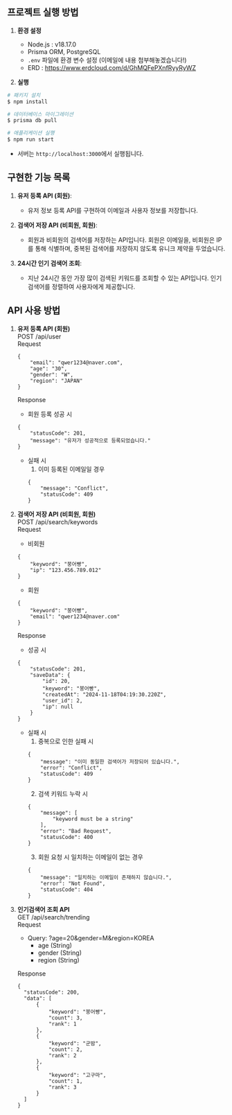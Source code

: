 ## 프로젝트 실행 방법

1. **환경 설정**
   - Node.js : v18.17.0
   - Prisma ORM, PostgreSQL
   - `.env` 파일에 환경 변수 설정 (이메일에 내용 첨부해놓겠습니다!)
   - ERD : https://www.erdcloud.com/d/GhMQFePXnfRyyRyWZ

2. **실행**
  ```bash
  # 패키지 설치 
  $ npm install
  ```
  ```bash
  # 데이터베이스 마이그레이션
  $ prisma db pull
  ```
  ```bash
  # 애플리케이션 실행
  $ npm run start
  ```
  - 서버는 `http://localhost:3000`에서 실행됩니다.

## 구현한 기능 목록
1. **유저 등록 API (회원)**:
   - 유저 정보 등록 API를 구현하여 이메일과 사용자 정보를 저장합니다.

2. **검색어 저장 API (비회원, 회원)**:
   - 회원과 비회원의 검색어를 저장하는 API입니다. 회원은 이메일을, 비회원은 IP를 통해 식별하며, 중복된 검색어를 저장하지 않도록 유니크 제약을 두었습니다.

3. **24시간 인기 검색어 조회**:
   - 지난 24시간 동안 가장 많이 검색된 키워드를 조회할 수 있는 API입니다. 인기 검색어를 정렬하여 사용자에게 제공합니다.

## API 사용 방법 
1. **유저 등록 API (회원)**
    <br>POST /api/user
    <br>Request
    ```
    {
        "email": "qwer1234@naver.com",
        "age": "30",
        "gender": "W",
        "region": "JAPAN"
    }
    ```

    Response
    - 회원 등록 성공 시
    ```
    {
        "statusCode": 201,
        "message": "유저가 성공적으로 등록되었습니다."
    }
    ```
    - 실패 시 
      1. 이미 등록된 이메일일 경우 
      ```
      {
          "message": "Conflict",
          "statusCode": 409
      }
      ```
2. **검색어 저장 API (비회원, 회원)**
    <br>POST /api/search/keywords
    <br>Request
    - 비회원
    ```
    {
        "keyword": "붕어빵",
        "ip": "123.456.789.012"
    }
    ```
    - 회원
    ``` 
    {
        "keyword": "붕어빵",
        "email": "qwer1234@naver.com"
    }
    ```

    Response 
    - 성공 시 
    ```
    {
        "statusCode": 201,
        "saveData": {
            "id": 20,
            "keyword": "붕어빵",
            "createdAt": "2024-11-18T04:19:30.220Z",
            "user_id": 2,
            "ip": null
        }
    }
    ```

    - 실패 시
      1. 중복으로 인한 실패 시
      ```
      {
          "message": "이미 동일한 검색어가 저장되어 있습니다.",
          "error": "Conflict",
          "statusCode": 409
      }
      ```
      2. 검색 키워드 누락 시
      ```
      {
          "message": [
              "keyword must be a string"
          ],
          "error": "Bad Request",
          "statusCode": 400
      }
      ```
      3. 회원 요청 시 일치하는 이메일이 없는 경우
      ```
      {
          "message": "일치하는 이메일이 존재하지 않습니다.",
          "error": "Not Found",
          "statusCode": 404
      }
      ```

4. **인기검색어 조회 API**
    <br>GET /api/search/trending
    <br>Request 
    - Query: ?age=20&gender=M&region=KOREA
       - age (String)
       - gender (String)
       - region (String)

    Response
    ```
    {
      "statusCode": 200,
      "data": [
          {
              "keyword": "붕어빵",
              "count": 3,
              "rank": 1
          },
          {
              "keyword": "군밤",
              "count": 2,
              "rank": 2
          },
          {
              "keyword": "고구마",
              "count": 1,
              "rank": 3
          }
      ]
    }
    ```
